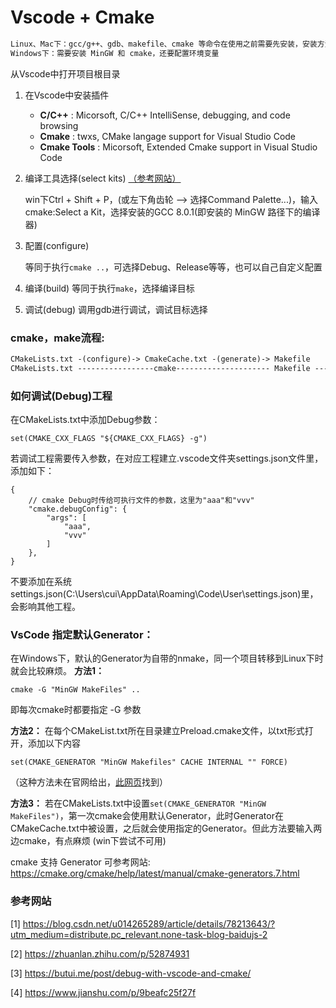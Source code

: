# Vscode + Cmake

```markdown
Linux、Mac下：gcc/g++、gdb、makefile、cmake 等命令在使用之前需要先安装，安装方法请自行搜索。
Windows下：需要安装 MinGW 和 cmake，还要配置环境变量
```

从Vscode中打开项目根目录

1. 在Vscode中安装插件

   * **C/C++** : Micorsoft, C/C++ IntelliSense, debugging, and code browsing
   * **Cmake** : twxs, CMake langage support for Visual Studio Code
   * **Cmake Tools** : Micorsoft, Extended Cmake support in Visual Studio Code

2. 编译工具选择(select kits)    [（参考网站）](https://zhuanlan.zhihu.com/p/52874931) 

   win下Ctrl + Shift + P，(或左下角齿轮 --> 选择Command Palette...)，输入cmake:Select a Kit，选择安装的GCC 8.0.1(即安装的 MinGW 路径下的编译器)

3. 配置(configure)

   等同于执行`cmake ..`，可选择Debug、Release等等，也可以自己自定义配置

4. 编译(build)
   等同于执行`make`，选择编译目标

5. 调试(debug)
   调用gdb进行调试，调试目标选择








### cmake，make流程:

```markdown
CMakeLists.txt -(configure)-> CmakeCache.txt -(generate)-> Makefile
CMakeLists.txt -----------------cmake--------------------- Makefile ----make----> executalbe file
```

### 如何调试(Debug)工程

在CMakeLists.txt中添加Debug参数：

```shell
set(CMAKE_CXX_FLAGS "${CMAKE_CXX_FLAGS} -g")
```

若调试工程需要传入参数，在对应工程建立.vscode文件夹settings.json文件里，添加如下：

```shell
{
    // cmake Debug时传给可执行文件的参数，这里为"aaa"和"vvv"
    "cmake.debugConfig": {
        "args": [
            "aaa",
            "vvv"
        ]
    },
}
```

不要添加在系统settings.json(C:\Users\cui\AppData\Roaming\Code\User\settings.json)里，会影响其他工程。

### VsCode 指定默认Generator：

在Windows下，默认的Generator为自带的nmake，同一个项目转移到Linux下时就会比较麻烦。
**方法1：**

```shell
cmake -G "MinGW MakeFiles" ..
```

即每次cmake时都要指定 -G 参数

**方法2：**
在每个CMakeList.txt所在目录建立Preload.cmake文件，以txt形式打开，添加以下内容

```tst
set(CMAKE_GENERATOR "MinGW Makefiles" CACHE INTERNAL "" FORCE)
```

（这种方法未在官网给出，[此网页](https://stackoverflow.com/questions/11269833/cmake-selecting-a-generator-within-cmakelists-txt)找到）

**方法3：**
若在CMakeLists.txt中设置`set(CMAKE_GENERATOR "MinGW MakeFiles")`，第一次cmake会使用默认Generator，此时Generator在CMakeCache.txt中被设置，之后就会使用指定的Generator。但此方法要输入两边cmake，有点麻烦    (win下尝试不可用)

cmake 支持 Generator 可参考网站:
https://cmake.org/cmake/help/latest/manual/cmake-generators.7.html



### 参考网站

[1] https://blog.csdn.net/u014265289/article/details/78213643/?utm_medium=distribute.pc_relevant.none-task-blog-baidujs-2

[2] https://zhuanlan.zhihu.com/p/52874931

[3] https://butui.me/post/debug-with-vscode-and-cmake/

[4] https://www.jianshu.com/p/9beafc25f27f